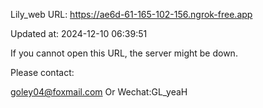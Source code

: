 Lily_web URL: https://ae6d-61-165-102-156.ngrok-free.app

Updated at: 2024-12-10 06:39:51

If you cannot open this URL, the server might be down.

Please contact: 

goley04@foxmail.com Or Wechat:GL_yeaH